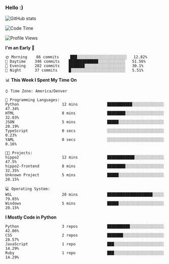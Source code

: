 ### Hello :)

![GitHub stats](https://github-readme-stats.vercel.app/api?username=neverabsolute&count_private=true&include_all_commits=true&bg_color=0D1117&text_color=F3F3F3&title_color=E1E1E1)

<!--START_SECTION:waka-->
![Code Time](http://img.shields.io/badge/Code%20Time-561%20hrs%2017%20mins-blue)

![Profile Views](http://img.shields.io/badge/Profile%20Views-0-blue)

**I'm an Early 🐤** 

```text
🌞 Morning    86 commits     ███░░░░░░░░░░░░░░░░░░░░░░   12.82% 
🌆 Daytime    346 commits    █████████████░░░░░░░░░░░░   51.56% 
🌃 Evening    202 commits    ███████░░░░░░░░░░░░░░░░░░   30.1% 
🌙 Night      37 commits     █░░░░░░░░░░░░░░░░░░░░░░░░   5.51%

```


📊 **This Week I Spent My Time On** 

```text
⌚︎ Time Zone: America/Denver

💬 Programming Languages: 
Python                   12 mins             ███████████░░░░░░░░░░░░░░   47.34% 
HTML                     8 mins              ████████░░░░░░░░░░░░░░░░░   32.03% 
JSON                     5 mins              █████░░░░░░░░░░░░░░░░░░░░   20.19% 
TypeScript               0 secs              ░░░░░░░░░░░░░░░░░░░░░░░░░   0.23% 
YAML                     0 secs              ░░░░░░░░░░░░░░░░░░░░░░░░░   0.16%

🐱‍💻 Projects: 
hippo2                   12 mins             ████████████░░░░░░░░░░░░░   47.5% 
hippo2-frontend          8 mins              ████████░░░░░░░░░░░░░░░░░   32.35% 
Unknown Project          5 mins              █████░░░░░░░░░░░░░░░░░░░░   20.15%

💻 Operating System: 
WSL                      20 mins             ████████████████████░░░░░   79.85% 
Windows                  5 mins              █████░░░░░░░░░░░░░░░░░░░░   20.15%

```

**I Mostly Code in Python** 

```text
Python                   3 repos             ██████████░░░░░░░░░░░░░░░   42.86% 
CSS                      2 repos             ███████░░░░░░░░░░░░░░░░░░   28.57% 
JavaScript               1 repo              ███░░░░░░░░░░░░░░░░░░░░░░   14.29% 
Ruby                     1 repo              ███░░░░░░░░░░░░░░░░░░░░░░   14.29%

```



<!--END_SECTION:waka-->
